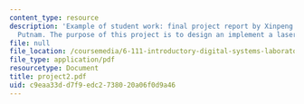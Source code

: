 ```yaml
---
content_type: resource
description: 'Example of student work: final project report by Xinpeng Huang and William
  Putnam. The purpose of this project is to design an implement a laser pointer mouse.'
file: null
file_location: /coursemedia/6-111-introductory-digital-systems-laboratory-spring-2006/c9eaa33dd7f9edc2738020a06f0d9a46_project2.pdf
file_type: application/pdf
resourcetype: Document
title: project2.pdf
uid: c9eaa33d-d7f9-edc2-7380-20a06f0d9a46
---
```


